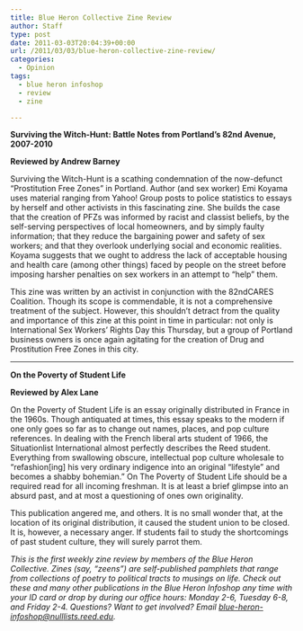 ```yaml
---
title: Blue Heron Collective Zine Review
author: Staff
type: post
date: 2011-03-03T20:04:39+00:00
url: /2011/03/03/blue-heron-collective-zine-review/
categories:
  - Opinion
tags:
  - blue heron infoshop
  - review
  - zine

---
```

**Surviving the Witch-Hunt: Battle Notes from Portland’s 82nd Avenue, 2007-2010**
  
**Reviewed by Andrew Barney** 

Surviving the Witch-Hunt is a scathing condemnation of the now-defunct “Prostitution Free Zones” in Portland. Author (and sex worker) Emi Koyama uses material ranging from Yahoo! Group posts to police statistics to essays by herself and other activists in this fascinating zine. She builds the case that the creation of PFZs was informed by racist and classist beliefs, by the self-serving perspectives of local homeowners, and by simply faulty information; that they reduce the bargaining power and safety of sex workers; and that they overlook underlying social and economic realities. Koyama suggests that we ought to address the lack of acceptable housing and health care (among other things) faced by people on the street before imposing harsher penalties on sex workers in an attempt to “help” them.

This zine was written by an activist in conjunction with the 82ndCARES Coalition. Though its scope is commendable, it is not a comprehensive treatment of the subject. However, this shouldn’t detract from the quality and importance of this zine at this point in time in particular: not only is International Sex Workers’ Rights Day this Thursday, but a group of Portland business owners is once again agitating for the creation of Drug and Prostitution Free Zones in this city.

 ****

**On the Poverty of Student Life**
  
**Reviewed by Alex Lane**

On the Poverty of Student Life is an essay originally distributed in France in the 1960s. Though antiquated at times, this essay speaks to the modern if one only goes so far as to change out names, places, and pop culture references. In dealing with the French liberal arts student of 1966, the Situationlist International almost perfectly describes the Reed student. Everything from swallowing obscure, intellectual pop culture wholesale to “refashion[ing] his very ordinary indigence into an original “lifestyle” and becomes a shabby bohemian.” On The Poverty of Student Life should be a required read for all incoming freshman. It is at least a brief glimpse into an absurd past, and at most a questioning of ones own originality.

This publication angered me, and others. It is no small wonder that, at the location of its original distribution, it caused the student union to be closed. It is, however, a necessary anger. If students fail to study the shortcomings of past student culture, they will surely parrot them.

_This is the first weekly zine review by members of the Blue Heron Collective. Zines (say, “zeens”) are self-published pamphlets that range from collections of poetry to political tracts to musings on life. Check out these and many other publications in the Blue Heron Infoshop any time with your ID card or drop by during our office hours: Monday 2-6, Tuesday 6-8, and Friday 2-4. Questions? Want to get involved? Email [&#x62;&#x6c;&#x75;&#x65;&#x2d;&#x68;&#x65;&#x72;&#x6f;&#x6e;&#x2d;&#x69;&#x6e;&#x66;&#x6f;&#x73;&#x68;&#x6f;&#x70;&#x40;<span class="oe_displaynone">null</span>&#x6c;&#x69;&#x73;&#x74;&#x73;&#x2e;&#x72;&#x65;&#x65;&#x64;&#x2e;&#x65;&#x64;&#x75;][1]._

 [1]: mailto:&#x62;&#x6c;&#x75;&#x65;&#x2d;&#x68;&#x65;&#x72;&#x6f;&#x6e;&#x2d;&#x69;&#x6e;&#x66;&#x6f;&#x73;&#x68;&#x6f;&#x70;&#x40;&#x6c;&#x69;&#x73;&#x74;&#x73;&#x2e;&#x72;&#x65;&#x65;&#x64;&#x2e;&#x65;&#x64;&#x75;